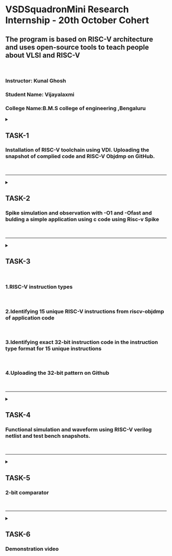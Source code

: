 
# VSDSquadronMini Research Internship - 20th October Cohert
 
<h2>The program is based on RISC-V architecture and uses open-source tools to teach people about VLSI and RISC-V</h2><br>

### Instructor: Kunal Ghosh
### Student Name: Vijayalaxmi</li>
### College Name:B.M.S college of engineering ,Bengaluru
<details>
 <summary>
 <h2> TASK-1 </h2> 
<h3>Installation of RISC-V toolchain using VDI. Uploading the snapshot of complied code and RISC-V Objdmp on GitHub.</h3>
 </summary>
 <h3> NECESSARY INSTALLATIONS<h3>
 <oi>
<li>Step 1: Setting up the virtual environment to work on</li><br>
<li>Install Oracle Virtual Box, VMBox</li><br>
<li> Launch Virtual Machine on VMBox</li><br>
<li>Attach the VDI file to the Virtual Machine instance in VMBox</li><br>
<li>open the Virtual oracle<li></oi><br>

![image](C:\Users\vijay\Pictures\Screenshots\Screenshot 2024-10-26 120841.png)<br>
click on  "Show"<br>
 you will Enter to "ubuntu"<br>

 ![image](C:\Users\vijay\Pictures\Screenshots\Screenshot 2024-10-26 121056.png)<br>
 -Right click and click on "open terminal"<br>




### Step 2: Type the word "gedit"-a word "gedit" is editor

### COMPILE AND EXECUTE A SIMPLE C CODE USING GCC COMPILER
    $   cd <br/>                           Navigate to home directory:<br>
    $   gedit filename.c & <br/>         This opens a blank file with filename.c, type the c code
    
![oracle VMBox](https://github.com/user-attachments/assets/ec510c91-5706-4d7f-abd5-e825ae070f5e)
![login](https://github.com/user-attachments/assets/e4a40158-1875-4eb2-adc1-0f23a57f1025)

Save the file<br> 
Come back to terminal<br>
Press entre to come to the home prompt<br>
To see the results Run the following commands

    $    gcc filename.c <br>
    $    ./a.out <br>
![open terminal](https://github.com/user-attachments/assets/0240e637-7e73-43dc-b563-30a3ee793034)
![gedit](https://github.com/user-attachments/assets/a6e3c9c5-35de-45fa-8165-34ea4e4307de)

Change the value of n in filename.c <br>
Recompile and see the results <br>
To see the code in terminal type as cat sum1ton.c<br>
![cat sum1ton](https://github.com/user-attachments/assets/615382a8-e491-41a4-affc-dbbf6eb0daa4)

To get riscv assembly code the command is<br>
![riscv](https://github.com/user-attachments/assets/a0d99dc6-5f12-4d19-92d0-357dc59c03b9)

for only required code type "less" and search for" /main"<br>
![assembly](https://github.com/user-attachments/assets/5451aea1-152f-4bed-91b2-22f2c9cfb19e)

![req assembly code](https://github.com/user-attachments/assets/ccbcd4eb-c58c-4d16-ba64-d64122d4416e)
</details>
<br>
<hr>

<details>
 <summary>
 <h2> TASK-2</h2> 
<h3>Spike simulation and observation with -O1 and -Ofast and bulding a simple application using c code using Risc-v Spike</h3>
 </summary>


## Simulation using spike application <br>
Type the command spike -d pk sum1ton.c<br>
![spike 1](https://github.com/user-attachments/assets/53dd047c-dbd9-43e3-9b07-352736fee6b7)


## Debuggig using spike we get<br> 
![spike simulation](https://github.com/user-attachments/assets/72473a0d-ee89-458e-9535-678bc376b069)

## Simple application using c code with spike simulaion
![c code](https://github.com/user-attachments/assets/360609f5-8721-404f-9bcd-89d0535cc7bf)

## Assembly code
![spike 2](https://github.com/user-attachments/assets/2812371d-dcf2-4a28-acc7-5a951dd25701)

![spike3](https://github.com/user-attachments/assets/2eff46d3-37af-4ee7-b7ef-bece33dbe1fe)<hr>
</details>
<br>
<hr>

<details>
 <summary>
 <h2> TASK-3</h2> <br>
<h3> 1.RISC-V instruction types</h3><br>
<h3> 2.Identifying 15 unique RISC-V instructions from riscv-objdmp of application code</h3><br>
<h3> 3.Identifying exact 32-bit instruction code in the instruction type format for 15 unique instructions</h3><br>
<h3> 4.Uploading the 32-bit pattern on Github</h3>
 </summary>

<li>
<oi>
 R Type instruction set</oi>
<html lang="en">
<head>
    <title>RISC-V Instruction Formats</title>
    
</head>
<body>

<h1>RISC-V Instruction Formats</h1>
<p>RISC-V instructions have a fixed length of 32 bits and are divided into various formats, each tailored to specific types of operations. Each instruction format determines how the 32 bits are divided among operation codes, register addresses, and immediate values. Here are the primary RISC-V instruction formats:</p>

<h2>1. R-type (Register) Format</h2>
<p>Used for operations that involve only registers (e.g., arithmetic, logic operations).</p>
<div class="code-block">
    | 31-25  | 24-20 | 19-15 | 14-12 | 11-7  | 6-0    |<br>
    | funct7 | rs2   | rs1   | funct3| rd    | opcode |
</div>
<p><strong>Fields:</strong></p>
<ul>
    <li><strong>opcode</strong>: Operation code (7 bits)</li>
    <li><strong>rs1</strong>: First source register (5 bits)</li>
    <li><strong>rs2</strong>: Second source register (5 bits)</li>
    <li><strong>rd</strong>: Destination register (5 bits)</li>
    <li><strong>funct3</strong>: Function code for additional operation spec (3 bits)</li>
    <li><strong>funct7</strong>: Additional function spec (7 bits)</li>
</ul>
<p><strong>Example instruction:</strong> ADD rd, rs1, rs2</p>

<h2>2. I-type (Immediate) Format</h2>
<p>Used for operations that involve an immediate value (e.g., loads, arithmetic with constants).</p>
<div class="code-block">
    | 31-20      | 19-15 | 14-12 | 11-7  | 6-0    |<br>
    | imm[11:0]  | rs1   | funct3| rd    | opcode |
</div>
<p><strong>Fields:</strong></p>
<ul>
    <li><strong>opcode</strong>: Operation code (7 bits)</li>
    <li><strong>rs1</strong>: Source register (5 bits)</li>
    <li><strong>rd</strong>: Destination register (5 bits)</li>
    <li><strong>funct3</strong>: Function code (3 bits)</li>
    <li><strong>imm[11:0]</strong>: 12-bit immediate value</li>
</ul>
<p><strong>Example instruction:</strong> ADDI rd, rs1, imm</p>

<h2>3. S-type (Store) Format</h2>
<p>Used for store instructions, where data is stored in memory.</p>
<div class="code-block">
    | 31-25      | 24-20 | 19-15 | 14-12 | 11-7      | 6-0    |<br>
    | imm[11:5]  | rs2   | rs1   | funct3| imm[4:0]  | opcode |
</div>
<p><strong>Fields:</strong></p>
<ul>
    <li><strong>opcode</strong>: Operation code (7 bits)</li>
    <li><strong>rs1</strong>: Base register for memory address (5 bits)</li>
    <li><strong>rs2</strong>: Source register for data to store (5 bits)</li>
    <li><strong>funct3</strong>: Function code (3 bits)</li>
    <li><strong>imm[11:5]</strong>, <strong>imm[4:0]</strong>: Immediate value split across two fields (12 bits total)</li>
</ul>
<p><strong>Example instruction:</strong> SW rs2, offset(rs1)</p>

<h2>4. B-type (Branch) Format</h2>
<p>Used for conditional branches.</p>
<div class="code-block">
    | 31-25      | 24-20 | 19-15 | 14-12 | 11-7      | 6-0    |<br>
    | imm[12|10:5] | rs2   | rs1   | funct3| imm[4:1|11] | opcode |
</div>
<p><strong>Fields:</strong></p>
<ul>
    <li><strong>opcode</strong>: Operation code (7 bits)</li>
    <li><strong>rs1</strong>, <strong>rs2</strong>: Registers for comparison (5 bits each)</li>
    <li><strong>funct3</strong>: Function code (3 bits)</li>
    <li><strong>imm[12|10:5|4:1|11]</strong>: 13-bit immediate offset value for the branch</li>
</ul>
<p><strong>Example instruction:</strong> BEQ rs1, rs2, offset</p>

<h2>5. U-type (Upper Immediate) Format</h2>
<p>Used for loading 20-bit constants into the upper part of a register.</p>
<div class="code-block">
    | 31-12               | 11-7  | 6-0    |<br>
    | imm[31:12]          | rd    | opcode |
</div>
<p><strong>Fields:</strong></p>
<ul>
    <li><strong>opcode</strong>: Operation code (7 bits)</li>
    <li><strong>rd</strong>: Destination register (5 bits)</li>
    <li><strong>imm[31:12]</strong>: 20-bit immediate value</li>
</ul>
<p><strong>Example instruction:</strong> LUI rd, imm</p>

<h2>6. J-type (Jump) Format</h2>
<p>Used for jump and link instructions, typically for function calls.</p>
<div class="code-block">
    | 31-12               | 11-7  | 6-0    |<br>
    | imm[20|10:1|11|19:12] | rd    | opcode |
</div>
<p><strong>Fields:</strong></p>
<ul>
    <li><strong>opcode</strong>: Operation code (7 bits)</li>
    <li><strong>rd</strong>: Destination register (5 bits)</li>
    <li><strong>imm[20|10:1|11|19:12]</strong>: 21-bit immediate offset value for the jump</li>
</ul>
<p><strong>Example instruction:</strong> JAL rd, offset</p>

<h2>Summary Table</h2>
<table>
    <tr>
        <th>Format</th>
        <th>Purpose</th>
        <th>Field Breakdown</th>
    </tr>
    <tr>
        <td>R-type</td>
        <td>Register-based operations</td>
        <td>opcode, rd, funct3, rs1, rs2, funct7</td>
    </tr>
    <tr>
        <td>I-type</td>
        <td>Immediate operations & loads</td>
        <td>opcode, rd, funct3, rs1, imm[11:0]</td>
    </tr>
    <tr>
        <td>S-type</td>
        <td>Stores</td>
        <td>opcode, imm[11:5], rs2, rs1, funct3, imm[4:0]</td>
    </tr>
    <tr>
        <td>B-type</td>
        <td>Branching</td>
        <td>opcode, imm[12|10:5|4:1|11], rs2, rs1, funct3</td>
    </tr>
    <tr>
        <td>U-type</td>
        <td>Upper immediate loads</td>
        <td>opcode, rd, imm[31:12]</td>
    </tr>
    <tr>
        <td>J-type</td>
        <td>Jumps</td>
        <td>opcode, rd, imm[20|10:1|11|19:12]</td>
    </tr>
</table>

![image](https://github.com/user-attachments/assets/42f41b10-d5a4-472b-9e47-019becd17fe7)

<p>These formats provide a consistent structure across instruction types, making RISC-V a simple and modular architecture suitable for a wide range of applications.</p>

</body>
</html>
<!DOCTYPE html>
<html lang="en">
<head>
  <meta charset="UTF-8">
  <meta name="viewport" content="width=device-width, initial-scale=1.0">
  <title>RISC-V Instructions</title>
</head>
<body>
  <table border="1">
    <tr>
      <th>Instruction</th>
      <th>32-Bit Encoding</th>
    </tr>
    <tr>
      <td>li a0,0</td>
      <td>00000513</td>
    </tr>
    <tr>
      <td>li a1,0</td>
      <td>00000593</td>
    </tr>
    <tr>
      <td>li a2,0</td>
      <td>00000613</td>
    </tr>
    <tr>
      <td>ret</td>
      <td>00008067</td>
    </tr>
    <tr>
      <td>add a0, a1, a2</td>
      <td>00b50533</td>
    </tr>
    <tr>
      <td>sub a0, a1, a2</td>
      <td>40b50533</td>
    </tr>
    <tr>
      <td>jal ra, label</td>
      <td>0000006f</td>
    </tr>
    <tr>
      <td>beq a0, a1, label</td>
      <td>00050663</td>
    </tr>
    <tr>
      <td>bne a0, a1, label</td>
      <td>00050663</td>
    </tr>
    <tr>
      <td>lw a0, 0(sp)</td>
      <td>00020283</td>
    </tr>
    <tr>
      <td>sw a0, 0(sp)</td>
      <td>00022023</td>
    </tr>
    <tr>
      <td>slli a0, a0, 1</td>
      <td>00151513</td>
    </tr>
    <tr>
      <td>srli a0, a0, 1</td>
      <td>00155513</td>
    </tr>
    <tr>
      <td>andi a0, a0, 1</td>
      <td>00156513</td>
    </tr>
    <tr>
      <td>ori a0, a0, 1</td>
      <td>00157513</td>
    </tr>
  </table>
</body>
</html>
<!DOCTYPE html>
<html lang="en">
<head>
  <meta charset="UTF-8">
  <meta name="viewport" content="width=device-width, initial-scale=1.0">
  <title>RISC-V Instructions with 32-Bit Encodings</title>
  <style>
    table {
      width: 100%;
      border-collapse: collapse;
    }
    table, th, td {
      border: 1px solid black;
    }
    th, td {
      padding: 8px;
      text-align: left;
    }
    th {
      background-color: #f2f2f2;
    }
  </style>
</head>
<body>
    <html>
      <h2>Exact 32-bit instruction code in the instruction type format for 15 unique instructions.And  32 bit pattern of instruction </h2><br>
      <h4>1.add a0, a1, a2</h4><br>
      <ul>
      <li>Type:R</li><br>
      <li>32-bit pattern:0000000 00010 00001 000 01000 0110011</li><br>
      <li>R-type: opcode 0110011, funct3 000, funct7 0000000</li>
      </ul><br>
      <h4>2.sub a0, a1, a2</h4><br>
      <ul>
      <li>Type:R</li><br>
      <li>32 bit pattern:0100000 00010 00001 000 01000 0110011</li><br>
      <li>R-type: opcode 0110011, funct3 000, funct7 0100000</li><br>
    </ul><br>
      <h4><b>3.jal ra, label</b></h4><br>
      <ul>
      <li><b>Type:</b>J</li><br>
      <li><b>32-bit pattern:</b>00000000000000000000 00001 1101111</li><br>
      <li><b>J-type:</b> opcode 1101111</li><br>
      </ul><br>
      <h4>4.beq a0, a1, label</h4>
      <ul>
      <li>Type:B</li>
      <li>32-bit pattern:0000000 00001 00010 000 0000010 1100011</li>
      <li>B-type: opcode 1100011, funct3 000</li>
    </ul><br>
      <h4>5.bne a0, a1, label</h4>
    <ul>
      <li>Type:B</li>
      <li>32-bit pattern:0000000 00001 00010 001 0000010 1100011</li>
      <li>B-type: opcode 1100011, funct3 001</li>
    </ul><br>
     <h4>6.lw a0, 0(sp)</h4>
    <ul>
      <li>Type:I</li>
      <li>32-bit pattern:000000000000 00010 010 00001 0000011</li>
      <li>I-type: opcode 0000011, funct3 010</li>
    </ul><br>
    <h4>7.sw a0, 0(sp)</h4>
    <ul>
      <li>Type:S</li>
      <li>32-bit pattern:0000000 00001 00010 010 0000010 0100011</li>
      <li>S-type: opcode 0100011, funct3 010</li>
    </ul><br>
    <h4>8.slli a0, a0, 1</h4>
    <ul>
      <li>Type:I</li>
      <li>32-bit pattern:0000000 00001 00001 001 00010 0010011</li>
      <li>I-type: opcode 0010011, funct3 001</li>
    </tr><br>
    <h4>9.srli a0, a0, 1</h4>
    <ul>
      <li>Type:I</li>
      <li>32-bit pattern:0000000 00001 00001 101 00010 0010011</li>
      <li>I-type: opcode 0010011, funct3 101</li>
    </ul><br>
     <h4>10.andi a0, a0, 1</h4>
    <ul>
      <li>Type:I</li>
      <li>32-bit pattern:000000000001 00001 111 00010 0010011</li>
      <li>I-type: opcode 0010011, funct3 111</li>
    </ul><br>
      <h4>11.ori a0, a0, 1</h4>
    <ul>
      <li>Type:I</li>
      <li>32-bit pattern:000000000001 00001 110 00010 0010011</li>
      <li>I-type: opcode 0010011, funct3 110</li>
    </ul><br>
    <h4>12.li a0,0</h4>
    <ul>
      <li>Type:I</li>
      <li>32-bit pattern:000000000000 00000 000 00001 0010011</li>
      <li>I-type: opcode 0010011, funct3 000</li>
    </ul><br>
    <h4>13.li a1,0</h4>
    <ul>
      <li>Type:I</li>
      <li>32-bit pattern:000000000000 00000 000 00010 0010011</li>
      <li>I-type: opcode 0010011, funct3 000</li>
    </ul><br>
     <h4>14.ret (jalr x0, ra, 0)</h4>
    <ul>
      <li>Type:I</td>
      <li>32-bit pattern:000000000000 00001 000 00000 1100111</li>
      <li>I-type: opcode 1100111, funct3 000</li>
    </ul><br>
    <h4><b>15.auipc t0, 4096</b></h4>
    <ul>
      <li><b>Type:</b>U</li>
      <li><b>32-bit pattern:</b>000000000001 00000 00000 0010111</li>
      <li><b>U-type:</b> opcode 0010111</li>
      </ul>
</body>
</html>

</details><br><hr>
<details>
 <summary>
 <h2> TASK-4</h2> 
<h3>Functional simulation and waveform using RISC-V verilog netlist and test bench  snapshots.</h3>
 </summary>Use this RISC-V Core Verilog netlist and testbench for functional simulation experiment and Upload waveform
***NOTE:** Since the designing of RISCV Architecture and writing it's testbench is not the part of this Research Internship, so we will use the Verilog Code and Testbench of RISCV that has already been designed. The reference GitHub repository is : [iiitb_rv32i](https://github.com/vinayrayapati/rv32i/)***
Steps to perform functional simulation of RISCV
Create a new directory mkdir <task>

Create two files by using touch command as task_rv32i.v and task_rv32i_tb.v


Copy the code from the reference github repo and paste it in your verilog and testbench files.



To run and simulate the verilog code, enter the following command:

$ iverilog -o task_rv32i task_rv32i.v task_rv32i_tb.v
$ ./task_rv32i
To see the simulation waveform in GTKWave, enter the following command:

$ gtkwave task_rv32i.vcd
The GTKWave will be opened and following window will be appeared.


7.Output Waveform of various instructions that we have covered in TASK-2.


 </details><br><hr>

<details>
 <summary>
 <h2> TASK-5</h2> 
<h3>2-bit comparator</h3>
 </summary><br>
 <!DOCTYPE html>
<html lang="en">
<body>

<h1>2-Bit Comparator Project</h1>

<h2>Overview</h2>
<p>This project aims to design and implement a 2-bit comparator using the VSDSquadron Mini board. A 2-bit comparator is a digital circuit that compares two 2-bit binary numbers and indicates whether one number is greater than, less than, or equal to the other. The project involves designing the comparator logic using C programming in Visual Studio Code, setting up the hardware connections on a breadboard, and verifying the functionality through LEDs connected to the output.</p>

<h2>Project Objective</h2>
<p>The objective of this project is to:</p>
<ul>
    <li>Design a 2-bit comparator using C programming.</li>
    <li>Implement the designed comparator on the VSDSquadron Mini board.</li>
    <li>Verify the correct functionality of the comparator by using LEDs to display the comparison results.</li>
    <li>Gain hands-on experience in digital circuit design, C programming, and hardware implementation.</li>
</ul>

<h2>Key Components</h2>
<ul>
    <li><strong>VSDSquadron Mini Board</strong>: The main microcontroller board used for processing and logic implementation.</li>
    <li><strong>Breadboard and Jumper Wires</strong>: For building and testing the circuit.</li>
    <li><strong>LEDs</strong>: To display the comparison results. This project requires 3 LEDs.</li>
    <li><strong>Resistors</strong>: To limit the current to the LEDs. 220Ohm resistors are used in this project.</li>
</ul>

<h2>Pin Configuration</h2>
<table>
    <tr>
        <th>LED</th>
        <th>VSD SQUADRON BOARD</th>
    </tr>
    <tr>
        <td>LED1</td>
        <td>PIN4 (PD4)</td>
    </tr>
    <tr>
        <td>LED2</td>
        <td>PIN5 (PD5)</td>
    </tr>
    <tr>
        <td>LED3</td>
        <td>PIN6 (PD6)</td>
    </tr>
</table>

<h2>Functional Description</h2>
<p>
    <strong>A &gt; B</strong>: LED1 (Yellow color) lights up when <em>A</em> is greater than <em>B</em>.<br>
    <strong>A &lt; B</strong>: LED2 (Red color) lights up when <em>A</em> is less than <em>B</em>.<br>
    <strong>A = B</strong>: LED3 (Green color) lights up when both numbers are equal.
</p>

<h2>Truth Table of 2-Bit Comparator</h2>
<table>
    <tr>
        <th>A1</th><th>A0</th><th>B1</th><th>B0</th><th>A &gt; B</th><th>A = B</th><th>A &lt; B</th>
    </tr>
    <tr><td>0</td><td>0</td><td>0</td><td>0</td><td>0</td><td>1</td><td>0</td></tr>
    <tr><td>0</td><td>0</td><td>0</td><td>1</td><td>0</td><td>0</td><td>1</td></tr>
    <tr><td>0</td><td>0</td><td>1</td><td>0</td><td>0</td><td>0</td><td>1</td></tr>
    <tr><td>0</td><td>0</td><td>1</td><td>1</td><td>0</td><td>0</td><td>1</td></tr>
    <tr><td>0</td><td>1</td><td>0</td><td>0</td><td>1</td><td>0</td><td>0</td></tr>
    <tr><td>0</td><td>1</td><td>0</td><td>1</td><td>0</td><td>1</td><td>0</td></tr>
    <tr><td>0</td><td>1</td><td>1</td><td>0</td><td>0</td><td>0</td><td>1</td></tr>
    <tr><td>0</td><td>1</td><td>1</td><td>1</td><td>0</td><td>0</td><td>1</td></tr>
    <tr><td>1</td><td>0</td><td>0</td><td>0</td><td>1</td><td>0</td><td>0</td></tr>
    <tr><td>1</td><td>0</td><td>0</td><td>1</td><td>1</td><td>0</td><td>0</td></tr>
    <tr><td>1</td><td>0</td><td>1</td><td>0</td><td>0</td><td>1</td><td>0</td></tr>
    <tr><td>1</td><td>0</td><td>1</td><td>1</td><td>0</td><td>0</td><td>1</td></tr>
    <tr><td>1</td><td>1</td><td>0</td><td>0</td><td>1</td><td>0</td><td>0</td></tr>
    <tr><td>1</td><td>1</td><td>0</td><td>1</td><td>1</td><td>0</td><td>0</td></tr>
    <tr><td>1</td><td>1</td><td>1</td><td>0</td><td>1</td><td>0</td><td>0</td></tr>
    <tr><td>1</td><td>1</td><td>1</td><td>1</td><td>0</td><td>1</td><td>0</td></tr>
</table>

<h2>Code for Implementation of 2-Bit Comparator using VSDSquadron Mini Board</h2>
<div class="code-block">
<pre>
#include &lt;ch32v00x.h&gt;
#include &lt;debug.h&gt;
#include &lt;stdio.h&gt;

#define LED1_PIN GPIO_Pin_4 //yellow LED
#define LED2_PIN GPIO_Pin_5 //red LED
#define LED3_PIN GPIO_Pin_6 //green LED
#define LED_PORT GPIOD

void GPIO_Config(void) {
    RCC_APB2PeriphClockCmd(RCC_APB2Periph_GPIOD, ENABLE);
    GPIO_InitTypeDef GPIO_InitStructure;
    GPIO_InitStructure.GPIO_Pin = LED1_PIN | LED2_PIN | LED3_PIN;
    GPIO_InitStructure.GPIO_Mode = GPIO_Mode_Out_PP;
    GPIO_InitStructure.GPIO_Speed = GPIO_Speed_50MHz;
    GPIO_Init(LED_PORT, &GPIO_InitStructure);
}

void compare_2bit(uint8_t a, uint8_t b) {
    GPIO_ResetBits(LED_PORT, LED1_PIN | LED2_PIN | LED3_PIN);

    if (a > b) {
        GPIO_SetBits(LED_PORT, LED1_PIN);
    } else if (a == b) {
        GPIO_SetBits(LED_PORT, LED2_PIN);
    } else {
        GPIO_SetBits(LED_PORT, LED3_PIN);
    }
}  

int main(void) {   
    NVIC_PriorityGroupConfig(NVIC_PriorityGroup_2);
    SystemCoreClockUpdate();
    Delay_Init();
    GPIO_Config();

    for (uint8_t a = 0; a <= 3; a++) {
        for (uint8_t b = 0; b <= 3; b++) {
            compare_2bit(a, b);
            Delay_Ms(5000);
        }
    }
    
    return 0;
}
</pre>
</div>

<h2>Project Demonstration</h2><br>

![image](https://github.com/user-attachments/assets/3abe3671-4746-4acc-aeac-a71ad1e99ef2)<br>
</body>
</details><br><hr>
<details>
    <summary>
    <h2> TASK-6</h2> 
   <h3>Demonstration video</h3>
    </summary><br>
<p>A demonstration of the project can be carried out to observe the LED output based on different values of <em>A</em> and <em>B</em>.</p>

![image](c:\Users\vijay\Downloads\Comparator project.mhtml)<br>
<h2>Conclusion</h2>
<p>This implementation demonstrates the use of the VSDSquadron Mini board to design a basic digital circuit. The 2-bit comparator effectively compares two binary numbers and outputs the comparison results through LEDs. This project reinforces the fundamental concepts of digital design. Overall, this project was a valuable learning experience.</p>
</html>
</details>
